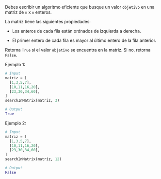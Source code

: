Debes escribir un algoritmo eficiente que busque un valor `objetivo` en una matriz de `m` x `n` enteros.

La matriz tiene las siguientes propiedades:

- Los enteros de cada fila están ordnados de izquierda a derecha.

- El primer entero de cada fila es mayor al último entero de la fila anterior.

Retorna `True` si el valor `objetivo` se encuentra en la matriz. Si no, retorna `False`.

Ejemplo 1:

```py
# Input
matriz = [
  [1,3,5,7],
  [10,11,16,20],
  [23,30,34,60],
]
searchInMatrix(matriz, 3)

# Output
True
```

Ejemplo 2:

```py
# Input
matriz = [
  [1,3,5,7],
  [10,11,16,20],
  [23,30,34,60],
]
searchInMatrix(matriz, 12)

# Output
False
```
